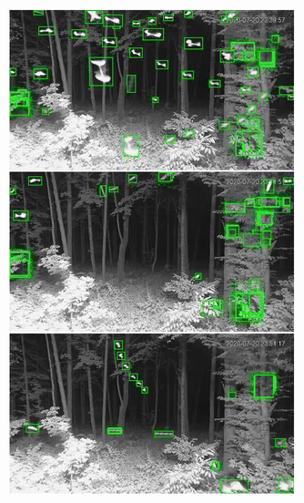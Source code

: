 ![20200720-223912-230917](in/20200720/20200720-223912-230917_0_.jpg)
![20200720-230922-233927](in/20200720/20200720-230922-233927_0_.jpg)
![20200720-233932-000002](in/20200720/20200720-233932-000002_0_.jpg)
